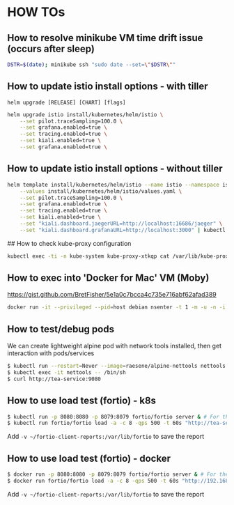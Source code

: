 # HOW TOs

## How to resolve minikube VM time drift issue (occurs after sleep)
```bash
DSTR=$(date); minikube ssh "sudo date --set=\"$DSTR\""
```

## How to update istio install options - with tiller
`helm upgrade [RELEASE] [CHART] [flags]`
```bash
helm upgrade istio install/kubernetes/helm/istio \
    --set pilot.traceSampling=100.0 \
    --set grafana.enabled=true \
    --set tracing.enabled=true \
    --set kiali.enabled=true \
    --set grafana.enabled=true \
```

## How to update istio install options - without tiller
```bash
helm template install/kubernetes/helm/istio --name istio --namespace istio-system \
    --values install/kubernetes/helm/istio/values.yaml \
    --set pilot.traceSampling=100.0 \
    --set grafana.enabled=true \
    --set tracing.enabled=true \
    --set kiali.enabled=true \
    --set "kiali.dashboard.jaegerURL=http://localhost:16686/jaeger" \
    --set "kiali.dashboard.grafanaURL=http://localhost:3000" | kubectl apply -f -
```

## How to check kube-proxy configuration
```bash
kubectl exec -ti -n kube-system kube-proxy-xtkqp cat /var/lib/kube-proxy/config.conf
```

## How to exec into 'Docker for Mac' VM (Moby)
https://gist.github.com/BretFisher/5e1a0c7bcca4c735e716abf62afad389
```bash
docker run -it --privileged --pid=host debian nsenter -t 1 -m -u -n -i sh
```

## How to test/debug pods
We can create lightweight alpine pod with network tools installed, then get interaction with pods/services
```bash
$ kubectl run --restart=Never --image=raesene/alpine-nettools nettools
$ kubectl exec -it nettools -- /bin/sh
$ curl http://tea-service:9080
```

## How to use load test (fortio) - k8s
```bash
$ kubectl run -p 8080:8080 -p 8079:8079 fortio/fortio server & # For the server, optional
$ kubectl run fortio/fortio load -a -c 8 -qps 500 -t 60s "http://tea-service:9080/tea"
```  
Add `-v ~/fortio-client-reports:/var/lib/fortio` to save the report

## How to use load test (fortio) - docker
```bash
$ docker run -p 8080:8080 -p 8079:8079 fortio/fortio server & # For the server, optional
$ docker run fortio/fortio load -a -c 8 -qps 500 -t 60s "http://192.168.99.100:9080/tea"
```  
Add `-v ~/fortio-client-reports:/var/lib/fortio` to save the report
